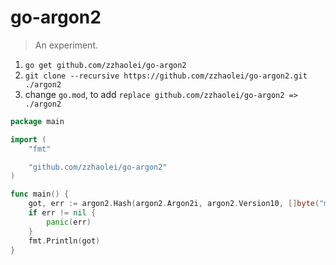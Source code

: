 # go-argon2

> An experiment.

1. `go get github.com/zzhaolei/go-argon2`
2. `git clone --recursive https://github.com/zzhaolei/go-argon2.git ./argon2`
3. change `go.mod`, to add `replace github.com/zzhaolei/go-argon2 => ./argon2`

```go
package main

import (
	"fmt"

	"github.com/zzhaolei/go-argon2"
)

func main() {
	got, err := argon2.Hash(argon2.Argon2i, argon2.Version10, []byte("mypassword"), []byte("mysalt-abcdef"), 2, 1<<16, 1, 32)
	if err != nil {
		panic(err)
	}
	fmt.Println(got)
}
```
